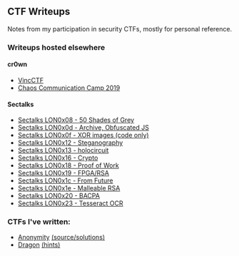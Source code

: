 CTF Writeups
---

Notes from my participation in security CTFs, mostly for personal reference.

### Writeups hosted elsewhere

#### cr0wn
 - [VincCTF](https://cr0wn.uk/2019/vincctf/)
 - [Chaos Communication Camp 2019](https://cr0wn.uk/2019/chaos-communication-camp-2019/)

#### Sectalks
 - [Sectalks LON0x08 - 50 Shades of Grey](https://github.com/sectalks/sectalks/blob/master/ctf-solutions/LON0x08/README.md)
 - [Sectalks LON0x0d - Archive, Obfuscated JS](https://github.com/sectalks/sectalks/tree/96e4c0086b9052e306a615656a5b0f583f97fdf1/ctf-solutions/LON0x0d)
 - [Sectalks LON0x0f - XOR images (code only)](https://github.com/sectalks/sectalks/tree/master/ctf-solutions/LON0x0f/hyperreality)
 - [Sectalks LON0x12 - Steganography](https://github.com/sectalks/sectalks/blob/master/ctf-solutions/LON0x12/hyperreality/README.md) 
 - [Sectalks LON0x13 - holocircuit](https://github.com/sectalks/sectalks/tree/master/ctf-solutions/LON0x13/hyperreality)
 - [Sectalks LON0x16 - Crypto](https://github.com/sectalks/sectalks/tree/master/ctf-solutions/LON0x16/hyperreality)
 - [Sectalks LON0x18 - Proof of Work](https://github.com/sectalks/sectalks/tree/master/ctf-solutions/LON0x18/hyperreality)
 - [Sectalks LON0x19 - FPGA/RSA](https://github.com/sectalks/sectalks/tree/master/ctf-solutions/LON0x19/hyperreality)
 - [Sectalks LON0x1c - From Future](https://github.com/sectalks/sectalks/tree/master/ctf-solutions/LON0x1c/hyperreality)
 - [Sectalks LON0x1e - Malleable RSA](https://github.com/sectalks/sectalks/tree/master/ctf-solutions/LON0x1e/hyperreality)
 - [Sectalks LON0x20 - BACPA](https://github.com/sectalks/sectalks/tree/master/ctf-solutions/LON0x20/hyperreality)
 - [Sectalks LON0x23 - Tesseract OCR](https://github.com/sectalks/sectalks/tree/master/ctf-solutions/LON0x23/hyperreality)

### CTFs I've written:
 - [Anonymity](https://codewordsolver.com/anonymity/) [(source/solutions)](https://github.com/sectalks/sectalks/tree/master/ctfs/LON0x0e)
 - [Dragon](https://codewordsolver.com/ctf/) [(hints)](https://codewordsolver.com/ctf/hints.txt)
